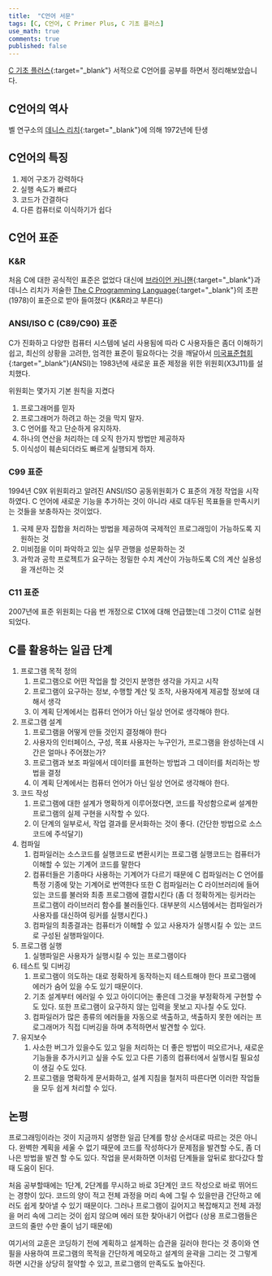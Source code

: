 ```yaml
---
title:  "C언어 서문"
tags: [C, C언어, C Primer Plus, C 기초 플러스]
use_math: true
comments: true
published: false
---
```


[C 기초 플러스](http://www.yes24.com/Product/Goods/57614028){:target="_blank"} 서적으로 C언어를 공부를 하면서 정리해보았습니다.


## C언어의 역사
벨 연구소의 [데니스 리치](https://ko.wikipedia.org/wiki/%EB%8D%B0%EB%8B%88%EC%8A%A4_%EB%A6%AC%EC%B9%98){:target="_blank"}에 의해 1972년에 탄생

## C언어의 특징
1. 제어 구조가 강력하다
2. 실행 속도가 빠르다
3. 코드가 간결하다
4. 다른 컴퓨터로 이식하기가 쉽다

## C언어 표준
### K&R
처음 C에 대한 공식적인 표준은 없었다 대신에 [브라이언 커니핸](https://ko.wikipedia.org/wiki/%EB%B8%8C%EB%9D%BC%EC%9D%B4%EC%96%B8_%EC%BB%A4%EB%8B%88%ED%95%B8){:target="_blank"}과 데니스 리치가 저술한 [The C Programming Language](https://en.wikipedia.org/wiki/The_C_Programming_Language){:target="_blank"}의 초판 (1978)이 표준으로 받아 들여졌다 (K&R라고 부른다)

### ANSI/ISO C (C89/C90) 표준 
C가 진화하고 다양한 컴퓨터 시스템에 널리 사용됨에 따라 C 사용자들은 좀더 이해하기 쉽고, 최신의 상황을 고려한, 엄격한 표준이 필요하다는 것을 깨달아서
[미국표준협회](https://ko.wikipedia.org/wiki/%EB%AF%B8%EA%B5%AD_%EA%B5%AD%EA%B0%80%ED%91%9C%EC%A4%80_%ED%98%91%ED%9A%8C){:target="_blank"}(ANSI)는 1983년에 새로운 표준 제정을 위한 위원회(X3J11)를 설치했다.

위원회는 몇가지 기본 원칙을 지켰다
1. 프로그래머를 믿자
2. 프로그래머가 하려고 하는 것을 막지 말자.
3. C 언어를 작고 단순하게 유지하자.
4. 하나의 연산을 처리하는 데 오직 한가지 방법만 제공하자
5. 이식성이 훼손되더라도 빠르게 실행되게 하자.

### C99 표준
1994년 C9X 위원회라고 알려진 ANSI/ISO 공동위원회가 C 표준의 개정 작업을 시작하였다.
C 언어에 새로운 기능을 추가하는 것이 아니라 새로 대두된 목표들을 만족시키는 것들을 보충하자는 것이었다.
1. 국제 문자 집합을 처리하는 방법을 제공하여 국제적인 프로그래밍이 가능하도록 지원하는 것
2. 미비점을 이미 파악하고 있는 실무 관행을 성문화하는 것
3. 과학과 공학 프로젝트가 요구하는 정밀한 수치 계산이 가능하도록 C의 계산 실용성을 개선하는 것

### C11 표준
2007년에 표준 위원회는 다음 번 개정으로 C1X에 대해 언급했는데 그것이 C11로 실현되었다.

## C를 활용하는 일곱 단계
1. 프로그램 목적 정의
    1. 프로그램으로 어떤 작업을 할 것인지 분명한 생각을 가지고 시작
    2. 프로그램이 요구하는 정보, 수행할 계산 및 조작, 사용자에게 제공할 정보에 대해서 생각
    3. 이 계획 단계에서는 컴퓨터 언어가 아닌 일상 언어로 생각해야 한다.
2. 프로그램 설계
    1. 프로그램을 어떻게 만들 것인지 결정해야 한다
    2. 사용자의 인터페이스, 구성, 목표 사용자는 누구인가, 프로그램을 완성하는데 시간은 얼마나 주어졌는가?
    3. 프로그램과 보조 파일에서 데이터를 표현하는 방법과 그 데이터를 처리하는 방법을 결정
    4. 이 계획 단계에서는 컴퓨터 언어가 아닌 일상 언어로 생각해야 한다.
3. 코드 작성
    1. 프로그램에 대한 설계가 명확하게 이루어졌다면, 코드를 작성함으로써 설계한 프로그램의 실제 구현을 시작할 수 있다.
    2. 이 단계의 일부로서, 작업 결과를 문서화하는 것이 좋다. (간단한 방법으로 소스코드에 주석달기)
4. 컴파일
    1. 컴파일러는 소스코드를 실행코드로 변환시키는 프로그램 실행코드는 컴퓨터가 이해할 수 있는 기계어 코드를 말한다
    2. 컴퓨터들은 기종마다 사용하는 기계어가 다르기 때문에 C 컴파일러는 C 언어를 특정 기종에 맞는 기계어로 번역한다 또한 C 컴파일러는 C 라이브러리에 들어 있는 코드를 불러와 최종 프로그램에 결합시킨다 (좀 더 정확하게는 링커라는 프로그램이 라이브러리 함수를 불러들인다. 대부분의 시스템에서는 컴파일러가 사용자를 대신하여 링커를 실행시킨다.)
    3. 컴파일의 최종결과는 컴퓨터가 이해할 수 있고 사용자가 실행시킬 수 있는 코드로 구성된 실행파일이다.
5. 프로그램 실행
    1. 실행파일은 사용자가 실행시킬 수 있는 프로그램이다
6. 테스트 및 디버깅
    1. 프로그램이 의도하는 대로 정확하게 동작하는지 테스트해야 한다 프로그램에 에러가 숨어 있을 수도 있기 때문이다.
    2. 기초 설계부터 에러일 수 있고 아이디어는 좋은데 그것을 부정확하게 구현할 수도 있다. 또한 프로그램이 요구하지 않는 입력을 못보고 지나칠 수도 있다.
    3. 컴파일러가 많은 종류의 에러들을 자동으로 색출하고, 색출하지 못한 에러는 프로그래머가 직접 디버깅을 하며 추적하면서 발견할 수 있다.
7. 유지보수
    1. 사소한 버그가 있을수도 있고 일을 처리하는 더 좋은 방법이 떠오르거나, 새로운 기능들을 추가시키고 싶을 수도 있고 다른 기종의 컴퓨터에서 실행시킬 필요성이 생길 수도 있다.
    2. 프로그램을 명확하게 문서화하고, 설계 지침을 철저히 따른다면 이러한 작업들을 모두 쉽게 처리할 수 있다.
    
## 논평
프로그래밍이라는 것이 지금까지 설명한 일곱 단계를 항상 순서대로 따르는 것은 아니다.
완벽한 계획을 세울 수 없기 때문에 코드를 작성하다가 문제점을 발견할 수도, 좀 더 나은 방법을 발견 할 수도 있다.
작업을 문서화하면 이처럼 단계들을 앞뒤로 왔다갔다 할때 도움이 된다.

처음 공부할때에는 1단계, 2단계를 무시하고 바로 3단계인 코드 작성으로 바로 뛰어드는 경향이 있다.
코드의 양이 적고 전체 과정을 머리 속에 그릴 수 있을만큼 간단하고 에러도 쉽게 찾아낼 수 있기 때문이다.
그러나 프로그램이 길어지고 복잡해지고 전체 과정을 머리 속에 그리는 것이 쉽지 않으며 에러 또한 찾아내기 어렵다 (상용 프로그램들은 코드의 줄만 수만 줄이 넘기 때문에)

여기서의 교훈은 코딩하기 전에 계획하고 설계하는 습관을 길러야 한다는 것
종이와 연필을 사용하여 프로그램의 목적을 간단하게 메모하고 설계의 윤곽을 그리는 것
그렇게 하면 시간을 상당히 절약할 수 있고, 프로그램의 만족도도 높아진다.

